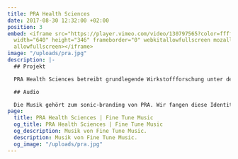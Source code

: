 ```yaml
---
title: PRA Health Sciences
date: 2017-08-30 12:32:00 +02:00
position: 3
embed: <iframe src="https://player.vimeo.com/video/130797565?color=ffffff&title=0&byline=0&portrait=0"
  width="640" height="346" frameborder="0" webkitallowfullscreen mozallowfullscreen
  allowfullscreen></iframe>
image: "/uploads/pra.jpg"
description: |-
  ## Projekt

  PRA Health Sciences betreibt grundlegende Wirkstoffforschung unter der Mitarbeit von Freiwilligen. Gemeinsam mit G2K x PIT haben wir einen Kino- und Radio-Spot entwickelt, um Menschen darüber zu informieren.

  ## Audio

  Die Musik gehört zum sonic-branding von PRA. Wir fangen diese Identität mit unserem Soundlogo am Ende des Werbespots ein. Die Kampagne wurde im nationalen Radio ausgestrahlt und in verschiedenen Pathé-Kinos gezeigt.
page:
  title: PRA Health Sciences | Fine Tune Music
  og_title: PRA Health Sciences | Fine Tune Music
  og_description: Musik von Fine Tune Music.
  description: Musik von Fine Tune Music.
  og_image: "/uploads/pra.jpg"
---
```


